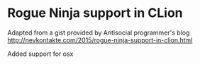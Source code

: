 # Rogue Ninja support in CLion
Adapted from a gist provided by Antisocial programmer's blog
http://nevkontakte.com/2015/rogue-ninja-support-in-clion.html

Added support for osx
